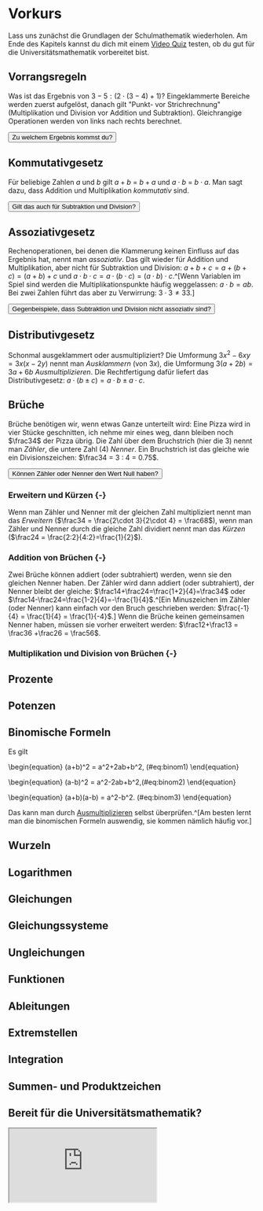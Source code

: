 # Vorkurs

Lass uns zunächst die Grundlagen der Schulmathematik wiederholen. Am Ende des Kapitels kannst du dich mit einem [Video Quiz](#bereit-f%C3%BCr-die-universit%C3%A4tsmathematik) testen, ob du gut für die Universitätsmathematik vorbereitet bist.

## Vorrangsregeln 

Was ist das Ergebnis von $3 - 5 : (2 \cdot (3 - 4) + 1)$? Eingeklammerte Bereiche werden zuerst aufgelöst, danach gilt "Punkt- vor Strichrechnung" (Multiplikation und Division vor Addition und Subtraktion). Gleichrangige Operationen werden von links nach rechts berechnet. 

<button class="button" onclick="reveal('button1')">Zu welchem Ergebnis kommst du?</button>

<div id="button1" class="solutionbox" style="display:none">
  \begin{align*}
    3 - 5 : (2 \cdot (3 - 4) + 1) &= 3 - 5 : (2 \cdot (-1) + 1) \\ &= 3 - 5 : (-2 + 1) \\ &= 3 - 5 : (-1) \\ &= 3 - (-5) \\ &= 8
  \end{align*}
</div>

## Kommutativgesetz 

Für beliebige Zahlen $a$ und $b$ gilt $a + b$ = $b + a$ und $a \cdot b$ = $b \cdot a$. Man sagt dazu, dass Addition und Multiplikation *kommutativ* sind. 

<button class="button" onclick="reveal('button2')">Gilt das auch für Subtraktion und Division?</button>

<div id="button2" class="solutionbox" style="display:none">
Nein, denn zum Beispiel $1-2 = -1 \neq 1 = 2-1$ und $1:2 = 0.5 \neq 2 = 2:1$.
</div>

## Assoziativgesetz

Rechenoperationen, bei denen die Klammerung keinen Einfluss auf das Ergebnis hat, nennt man *assoziativ*. Das gilt wieder für Addition und Multiplikation, aber nicht für Subtraktion und Division: $a + b + c = a + (b + c) = (a + b) + c$ und $a \cdot b \cdot c = a \cdot (b \cdot c) = (a \cdot b) \cdot c$.^[Wenn Variablen im Spiel sind werden die Multiplikationspunkte häufig weggelassen: $a \cdot b = ab$. Bei zwei Zahlen führt das aber zu Verwirrung: $3 \cdot 3 \neq 33$.]

<button class="button" onclick="reveal('button3')">Gegenbeispiele, dass Subtraktion und Division nicht assoziativ sind?</button>

<div id="button3" class="solutionbox" style="display:none">
Zum Beispiel $1-(2-3) = 2 \neq -4 = (1-2)-3$ und $8:(4:2) = 4 \neq 2 = (8:4):2$.
</div>

## Distributivgesetz 

Schonmal ausgeklammert oder ausmultipliziert? Die Umformung $3x^2 - 6xy = 3x(x - 2y)$ nennt man *Ausklammern* (von $3x$), die Umformung $3(a+2b) = 3a + 6b$ *Ausmultiplizieren*. Die Rechtfertigung dafür liefert das Distributivgesetz: $a \cdot (b \pm c) = a \cdot b \pm a \cdot c$.

## Brüche

Brüche benötigen wir, wenn etwas Ganze unterteilt wird: Eine Pizza wird in vier Stücke geschnitten, ich nehme mir eines weg, dann bleiben noch $\frac34$ der Pizza übrig. Die Zahl über dem Bruchstrich (hier die 3) nennt man *Zähler*, die untere Zahl (4) *Nenner*. Ein Bruchstrich ist das gleiche wie ein Divisionszeichen: $\frac34 = 3 : 4 = 0.75$.

<button class="button" onclick="reveal('button5')">Können Zähler oder Nenner den Wert Null haben?</button>

<div id="button5" class="solutionbox" style="display:none">
Der Nenner eines Bruches darf nie Null sein. Das ist gleichbedeutend damit, dass man nicht durch Null teilen darf. 
Der Zähler eines Bruches kann Null sein. In diesem Fall ist der Bruch gleich Null.
</div>

### Erweitern und Kürzen {-}

Wenn man Zähler und Nenner mit der gleichen Zahl multipliziert nennt man das *Erweitern* ($\frac34 = \frac{2\cdot 3}{2\cdot 4} = \frac68$), wenn man Zähler und Nenner durch die gleiche Zahl dividiert nennt man das *Kürzen* ($\frac24 = \frac{2:2}{4:2}=\frac{1}{2}$).

### Addition von Brüchen {-}

Zwei Brüche können addiert (oder subtrahiert) werden, wenn sie den gleichen Nenner haben. Der Zähler wird dann addiert (oder subtrahiert), der Nenner bleibt der gleiche: $\frac14+\frac24=\frac{1+2}{4}=\frac34$ oder $\frac14-\frac24=\frac{1-2}{4}=-\frac{1}{4}$.^[Ein Minuszeichen im Zähler (oder Nenner) kann einfach vor den Bruch geschrieben werden: $\frac{-1}{4} = \frac{1}{4} = \frac{1}{-4}$.] Wenn die Brüche keinen gemeinsamen Nenner haben, müssen sie vorher erweitert werden: $\frac12+\frac13 = \frac36 +\frac26 = \frac56$.

### Multiplikation und Division von Brüchen {-}

## Prozente 

## Potenzen 

## Binomische Formeln 

Es gilt 

\begin{equation}
(a+b)^2 = a^2+2ab+b^2, (\#eq:binom1)
\end{equation}

\begin{equation}
(a-b)^2 = a^2-2ab+b^2,(\#eq:binom2)
\end{equation}

\begin{equation}
(a+b)(a-b) = a^2-b^2. (\#eq:binom3)
\end{equation}

Das kann man durch [Ausmultiplizieren](#distributivgesetz) selbst überprüfen.^[Am besten lernt man die binomischen Formeln auswendig, sie kommen nämlich häufig vor.]

## Wurzeln

## Logarithmen 

## Gleichungen 

## Gleichungssysteme 

## Ungleichungen 

## Funktionen 

## Ableitungen

## Extremstellen 

## Integration 

## Summen- und Produktzeichen 

## Bereit für die Universitätsmathematik?

<div class="yt-container">
  <iframe class="responsive-iframe" src="https://www.youtube.com/embed/tgbNymZ7vqY"></iframe>
</div>


